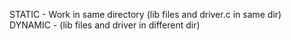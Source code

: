 STATIC - Work in same directory (lib files and driver.c in same dir)
DYNAMIC - (lib files and driver in different dir)
